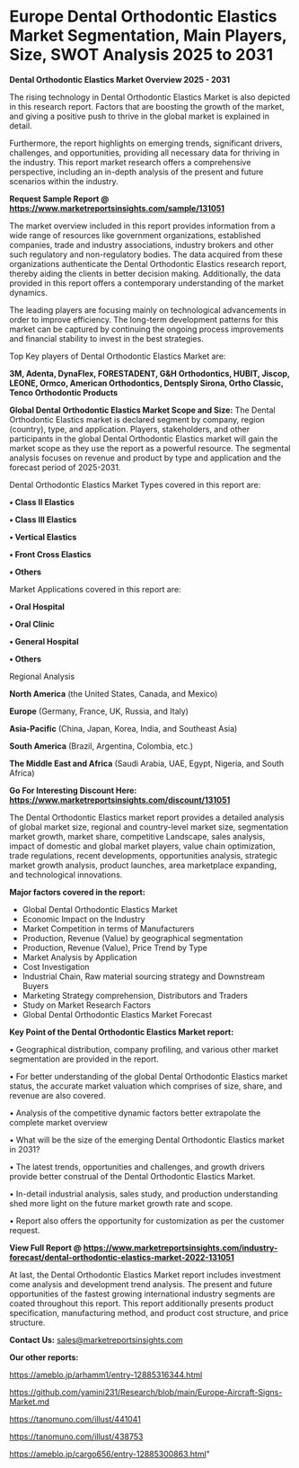 # Europe Dental Orthodontic Elastics Market Segmentation, Main Players, Size, SWOT Analysis 2025 to 2031

<Strong> Dental Orthodontic Elastics Market Overview 2025 - 2031</strong>

The rising technology in Dental Orthodontic Elastics Market is also depicted in this research report. Factors that are boosting the growth of the market, and giving a positive push to thrive in the global market is explained in detail.

Furthermore, the report highlights on emerging trends, significant drivers, challenges, and opportunities, providing all necessary data for thriving in the industry. This report market research offers a comprehensive perspective, including an in-depth analysis of the present and future scenarios within the industry.

<strong>Request Sample Report @ <a href=https://www.marketreportsinsights.com/sample/131051>https://www.marketreportsinsights.com/sample/131051</a></strong>

The market overview included in this report provides information from a wide range of resources like government organizations, established companies, trade and industry associations, industry brokers and other such regulatory and non-regulatory bodies. The data acquired from these organizations authenticate the Dental Orthodontic Elastics research report, thereby aiding the clients in better decision making. Additionally, the data provided in this report offers a contemporary understanding of the market dynamics.

The leading players are focusing mainly on technological advancements in order to improve efficiency. The long-term development patterns for this market can be captured by continuing the ongoing process improvements and financial stability to invest in the best strategies.

Top Key players of Dental Orthodontic Elastics Market are:

<strong>3M, Adenta, DynaFlex, FORESTADENT, G&H Orthodontics, HUBIT, Jiscop, LEONE, Ormco, American Orthodontics, Dentsply Sirona, Ortho Classic, Tenco Orthodontic Products</strong>

<strong><b>Global Dental Orthodontic Elastics Market Scope and Size:</b></strong>
The Dental Orthodontic Elastics market is declared segment by company, region (country), type, and application. Players, stakeholders, and other participants in the global Dental Orthodontic Elastics market will gain the market scope as they use the report as a powerful resource. The segmental analysis focuses on revenue and product by type and application and the forecast period of 2025-2031.

Dental Orthodontic Elastics Market Types covered in this report are:

<strong>• Class II Elastics

• Class III Elastics

• Vertical Elastics

• Front Cross Elastics

• Others</strong>

Market Applications covered in this report are:

<strong>• Oral Hospital

• Oral Clinic

• General Hospital

• Others</strong> 

Regional Analysis

<strong>North America</strong> (the United States, Canada, and Mexico)

<strong>Europe</strong> (Germany, France, UK, Russia, and Italy)

<strong>Asia-Pacific</strong> (China, Japan, Korea, India, and Southeast Asia)

<strong>South America</strong> (Brazil, Argentina, Colombia, etc.)

<strong>The Middle East and Africa</strong> (Saudi Arabia, UAE, Egypt, Nigeria, and South Africa)

<strong>Go For Interesting Discount Here: <a href=https://www.marketreportsinsights.com/discount/131051>https://www.marketreportsinsights.com/discount/131051</a></strong>

The Dental Orthodontic Elastics market report provides a detailed analysis of global market size, regional and country-level market size, segmentation market growth, market share, competitive Landscape, sales analysis, impact of domestic and global market players, value chain optimization, trade regulations, recent developments, opportunities analysis, strategic market growth analysis, product launches, area marketplace expanding, and technological innovations.

<strong><b>Major factors covered in the report:</b></strong>
<ul>
  <li>Global Dental Orthodontic Elastics Market </li>
  <li>Economic Impact on the Industry</li>
  <li>Market Competition in terms of Manufacturers</li>
  <li>Production, Revenue (Value) by geographical segmentation</li>
  <li>Production, Revenue (Value), Price Trend by Type</li>
  <li>Market Analysis by Application</li>
  <li>Cost Investigation</li>
  <li>Industrial Chain, Raw material sourcing strategy and Downstream Buyers</li>
  <li>Marketing Strategy comprehension, Distributors and Traders</li>
  <li>Study on Market Research Factors</li>
  <li>Global Dental Orthodontic Elastics Market Forecast</li>
</ul>

<strong><b>Key Point of the Dental Orthodontic Elastics Market report:</b></strong>

• Geographical distribution, company profiling, and various other market segmentation are provided in the report.

• For better understanding of the global Dental Orthodontic Elastics market status, the accurate market valuation which comprises of size, share, and revenue are also covered.

• Analysis of the competitive dynamic factors better extrapolate the complete market overview

• What will be the size of the emerging Dental Orthodontic Elastics market in 2031?

• The latest trends, opportunities and challenges, and growth drivers provide better construal of the Dental Orthodontic Elastics Market.

• In-detail industrial analysis, sales study, and production understanding shed more light on the future market growth rate and scope.

• Report also offers the opportunity for customization as per the customer request.

<strong><b>View Full Report @ <a href=https://www.marketreportsinsights.com/industry-forecast/dental-orthodontic-elastics-market-2022-131051>https://www.marketreportsinsights.com/industry-forecast/dental-orthodontic-elastics-market-2022-131051</a></b></strong>


At last, the Dental Orthodontic Elastics Market report includes investment come analysis and development trend analysis. The present and future opportunities of the fastest growing international industry segments are coated throughout this report. This report additionally presents product specification, manufacturing method, and product cost structure, and price structure.

<strong>Contact Us:</strong>
sales@marketreportsinsights.com

<strong>Our other reports:</strong>

<a href=https://ameblo.jp/arhamm1/entry-12885316344.html>https://ameblo.jp/arhamm1/entry-12885316344.html</a>

<a href=https://github.com/yamini231/Research/blob/main/Europe-Aircraft-Signs-Market.md>https://github.com/yamini231/Research/blob/main/Europe-Aircraft-Signs-Market.md</a>

<a href=https://tanomuno.com/illust/441041>https://tanomuno.com/illust/441041</a>

<a href=https://tanomuno.com/illust/438753>https://tanomuno.com/illust/438753</a>

<a href=https://ameblo.jp/cargo656/entry-12885300863.html>https://ameblo.jp/cargo656/entry-12885300863.html</a>"
